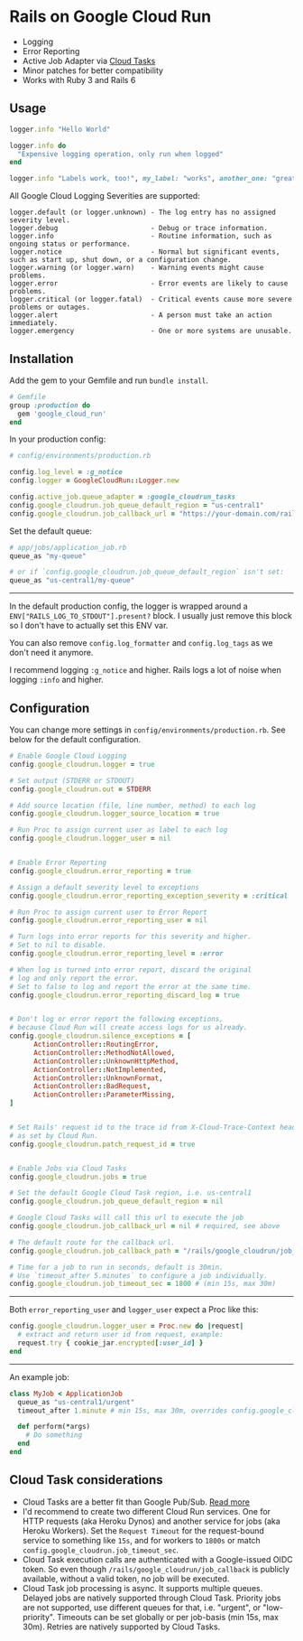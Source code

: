 # Rails on Google Cloud Run 

* Logging
* Error Reporting
* Active Job Adapter via [Cloud Tasks](https://cloud.google.com/tasks)
* Minor patches for better compatibility
* Works with Ruby 3 and Rails 6


## Usage

```ruby
logger.info "Hello World"

logger.info do
  "Expensive logging operation, only run when logged"
end

logger.info "Labels work, too!", my_label: "works", another_one: "great"
```

All Google Cloud Logging Severities are supported:

```
logger.default (or logger.unknown) - The log entry has no assigned severity level.
logger.debug                       - Debug or trace information. 
logger.info                        - Routine information, such as ongoing status or performance.
logger.notice                      - Normal but significant events, such as start up, shut down, or a configuration change.
logger.warning (or logger.warn)    - Warning events might cause problems.
logger.error                       - Error events are likely to cause problems.
logger.critical (or logger.fatal)  - Critical events cause more severe problems or outages.
logger.alert                       - A person must take an action immediately.
logger.emergency                   - One or more systems are unusable.
```


## Installation

Add the gem to your Gemfile and run `bundle install`.

```ruby
# Gemfile
group :production do
  gem 'google_cloud_run'
end
```


In your production config:

```ruby
# config/environments/production.rb

config.log_level = :g_notice
config.logger = GoogleCloudRun::Logger.new

config.active_job.queue_adapter = :google_cloudrun_tasks
config.google_cloudrun.job_queue_default_region = "us-central1"
config.google_cloudrun.job_callback_url = "https://your-domain.com/rails/google_cloudrun/job_callback"
```

Set the default queue:

```ruby
# app/jobs/application_job.rb
queue_as "my-queue"

# or if `config.google_cloudrun.job_queue_default_region` isn't set:
queue_as "us-central1/my-queue"
```

---

In the default production config, the logger is wrapped around 
a `ENV["RAILS_LOG_TO_STDOUT"].present?` block. I usually just 
remove this block so I don't have to actually set this ENV var.

You can also remove `config.log_formatter` and `config.log_tags` as we don't need it anymore.

I recommend logging `:g_notice` and higher. Rails logs a lot of noise when logging
`:info` and higher.


## Configuration

You can change more settings in `config/environments/production.rb`. See below
for the default configuration.

```ruby
# Enable Google Cloud Logging
config.google_cloudrun.logger = true

# Set output (STDERR or STDOUT)
config.google_cloudrun.out = STDERR

# Add source location (file, line number, method) to each log 
config.google_cloudrun.logger_source_location = true

# Run Proc to assign current user as label to each log
config.google_cloudrun.logger_user = nil


# Enable Error Reporting
config.google_cloudrun.error_reporting = true

# Assign a default severity level to exceptions
config.google_cloudrun.error_reporting_exception_severity = :critical

# Run Proc to assign current user to Error Report
config.google_cloudrun.error_reporting_user = nil

# Turn logs into error reports for this severity and higher.
# Set to nil to disable.
config.google_cloudrun.error_reporting_level = :error

# When log is turned into error report, discard the original
# log and only report the error.
# Set to false to log and report the error at the same time.
config.google_cloudrun.error_reporting_discard_log = true


# Don't log or error report the following exceptions,
# because Cloud Run will create access logs for us already.
config.google_cloudrun.silence_exceptions = [
      ActionController::RoutingError,
      ActionController::MethodNotAllowed,
      ActionController::UnknownHttpMethod,
      ActionController::NotImplemented,
      ActionController::UnknownFormat,
      ActionController::BadRequest,
      ActionController::ParameterMissing,
]


# Set Rails' request id to the trace id from X-Cloud-Trace-Context header
# as set by Cloud Run.
config.google_cloudrun.patch_request_id = true


# Enable Jobs via Cloud Tasks
config.google_cloudrun.jobs = true

# Set the default Google Cloud Task region, i.e. us-central1
config.google_cloudrun.job_queue_default_region = nil

# Google Cloud Tasks will call this url to execute the job
config.google_cloudrun.job_callback_url = nil # required, see above

# The default route for the callback url.
config.google_cloudrun.job_callback_path = "/rails/google_cloudrun/job_callback"

# Time for a job to run in seconds, default is 30min.
# Use `timeout_after 5.minutes` to configure a job individually.
config.google_cloudrun.job_timeout_sec = 1800 # (min 15s, max 30m)
```

---

Both `error_reporting_user` and `logger_user` expect a Proc like this:

```ruby
config.google_cloudrun.logger_user = Proc.new do |request|
  # extract and return user id from request, example:
  request.try { cookie_jar.encrypted[:user_id] }
end
```

---

An example job:

```ruby
class MyJob < ApplicationJob
  queue_as "us-central1/urgent"
  timeout_after 1.minute # min 15s, max 30m, overrides config.google_cloudrun.job_timeout_sec

  def perform(*args)
    # Do something
  end
end
```

## Cloud Task considerations

* Cloud Tasks are a better fit than Google Pub/Sub.
  [Read more](https://cloud.google.com/pubsub/docs/choosing-pubsub-or-cloud-tasks#detailed-feature-comparison)
* I'd recommend to create two different Cloud Run services.
  One for HTTP requests (aka Heroku Dynos) and another service
  for jobs (aka Heroku Workers). Set the `Request Timeout` for 
  the request-bound service to something like `15s`, and for workers
  to `1800s` or match `config.google_cloudrun.job_timeout_sec`.
* Cloud Task execution calls are authenticated with a Google-issued
  OIDC token. So even though `/rails/google_cloudrun/job_callback` is publicly
  available, without a valid token, no job will be executed.
* Cloud Task job processing is async. It supports multiple queues. Delayed jobs
  are natively supported through Cloud Task. Priority jobs are not supported, use
  different queues for that, i.e. "urgent", or "low-priority". Timeouts can be set
  globally or per job-basis (min 15s, max 30m). 
  Retries are natively supported by Cloud Tasks.

